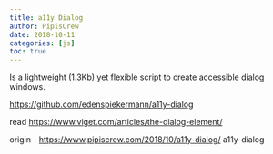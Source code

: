 ```yaml
---
title: a11y Dialog
author: PipisCrew
date: 2018-10-11
categories: [js]
toc: true
---
```


Is a lightweight (1.3Kb) yet flexible script to create accessible dialog windows.

https://github.com/edenspiekermann/a11y-dialog

read https://www.viget.com/articles/the-dialog-element/

origin - https://www.pipiscrew.com/2018/10/a11y-dialog/ a11y-dialog
